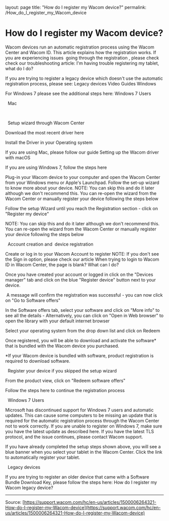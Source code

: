 layout: page
title: "How do I register my Wacom device?"
permalink: /How_do_I_register_my_Wacom_device

# How do I register my Wacom device?

Wacom devices run an automatic registration process using the Wacom Center and Wacom ID. This article explains how the registration works. If you are experiencing issues  going through the registration , please check check our troubleshooting article: I'm having trouble registering my tablet, what do I do? 


If you are trying to register a legacy device which doesn't use the automatic registration process, please see: Legacy devices
Video Guides
Windows




For Windows 7 please see the additional steps here: Windows 7 Users


 
Mac




 


 
Setup wizard through Wacom Center

Download the most recent driver here

Install the Driver in your Operating system

If you are using Mac, please follow our guide Setting up the Wacom driver with macOS

If you are using Windows 7, follow the steps here



Plug-in your Wacom device to your computer and open the Wacom Center from your Windows menu or Apple's Launchpad. 
Follow the set-up wizard to know more about your device. 
 NOTE: You can skip this and do it later although we don't recommend this. You can re-open the wizard from the Wacom Center or manually register your device following the steps below



Follow the setup Wizard until you reach the Registration section - click on "Register my device"


NOTE: You can skip this and do it later although we don't recommend this. You can re-open the wizard from the Wacom Center or manually register your device following the steps below






 
Account creation and  device registration

Create or log in to your Wacom Account to register
NOTE: If you don't see the Sign in option, please check our article When trying to login to Wacom ID in Wacom Center, the page is blank? What can I do? 


Once you have created your account or logged in click on the "Devices manager" tab and click on the blue "Register device" button next to your device.


 A message will confirm the registration was successful - you can now click on "Go to Software offers" 

In the Software offers tab, select your software and click on "More info" to see all the details - Alternatively, you can click on "Open in Web browser" to open the library with your default internet browser


Select your operating system from the drop down list and click on Redeem


Once registered, you will be able to download and activate the software* that is bundled with the Wacom device you purchased.

*If your Wacom device is bundled with software, product registration is required to download software.





 
Register your device if you skipped the setup wizard

From the product view, click on "Redeem software offers"





Follow the steps here to continue the registration process



 
Windows 7 Users


Microsoft has discontinued support for Windows 7 users and automatic updates. This can cause some computers to be missing an update that is required for the automatic registration process through the Wacom Center not to work correctly. If you are unable to register on Windows 7, make sure you have the latest update as described here. If you have the latest TLS protocol, and the issue continues, please contact Wacom support. 


If you have already completed the setup steps shown above, you will see a blue banner when you select your tablet in the Wacom Center. Click the link to automatically register your tablet.


 
Legacy devices


If you are trying to register an older device that came with a Software Bundle Download Key, please follow the steps here: How do I register my Wacom legacy device?

---
Source: [https://support.wacom.com/hc/en-us/articles/1500006264321-How-do-I-register-my-Wacom-device](https://support.wacom.com/hc/en-us/articles/1500006264321-How-do-I-register-my-Wacom-device)

